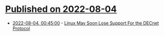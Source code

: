 # [Published on 2022-08-04](index.md)

* [2022-08-04, 00:45:00](https://linux.slashdot.org/story/22/08/03/2022215/linux-may-soon-lose-support-for-the-decnet-protocol?utm_source=rss1.0mainlinkanon&utm_medium=feed) - [Linux May Soon Lose Support For the DECnet Protocol](https://linux.slashdot.org/story/22/08/03/2022215/linux-may-soon-lose-support-for-the-decnet-protocol?utm_source=rss1.0mainlinkanon&utm_medium=feed)
